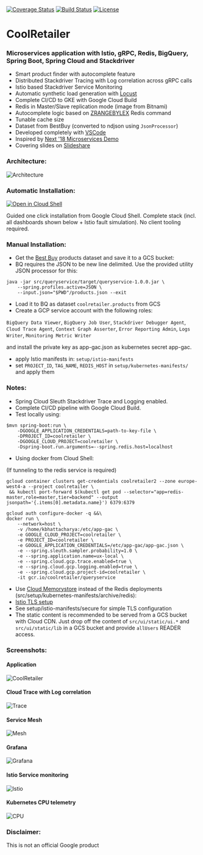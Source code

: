 [![Coverage Status](https://coveralls.io/repos/github/kbhattac/CoolRetailer/badge.svg?branch=master)](https://coveralls.io/github/kbhattac/CoolRetailer?branch=master) [![Build Status](https://travis-ci.org/kbhattac/coolretailer.svg?branch=master)](https://travis-ci.org/kbhattac/coolretailer) [![License](https://img.shields.io/badge/License-Apache%202.0-blue.svg)](https://opensource.org/licenses/Apache-2.0)
# CoolRetailer
### Microservices application with Istio, gRPC, Redis, BigQuery, Spring Boot, Spring Cloud and Stackdriver
- Smart product finder with autocomplete feature
- Distributed Stackdriver Tracing with Log correlation across gRPC calls
- Istio based Stackdriver Service Monitoring
- Automatic synthetic load generation with [Locust](locust.io)
- Complete CI/CD to GKE with Google Cloud Build
- Redis in Master/Slave replication mode (image from Bitnami)
- Autocomplete logic based on [ZRANGEBYLEX](https://redis.io/commands/zrangebylex) Redis command
- Tunable cache size
- Dataset from BestBuy (converted to ndjson using `JsonProcessor`)
- Developed completely with [VSCode](https://code.visualstudio.com/)
- Inspired by [Next '18 Microservices Demo](https://github.com/GoogleCloudPlatform/microservices-demo)
- Covering slides on [Slideshare](https://www.slideshare.net/KaushikBhattacharya/devops-sre-at-google-scale)

### Architecture:
![Architecture](https://github.com/kbhattac/CoolRetailer/blob/master/images/arch.png)

### Automatic Installation:
[![Open in Cloud Shell](http://gstatic.com/cloudssh/images/open-btn.svg)](https://console.cloud.google.com/cloudshell/editor?cloudshell_git_repo=https%3A%2F%2Fgithub.com%2Fkbhattac%2Fcoolretailer&cloudshell_working_dir=setup&cloudshell_tutorial=README.md)

Guided one click installation from Google Cloud Shell. Complete stack (incl. all dashboards shown below + Istio fault simulation). No client tooling required.


### Manual Installation:
- Get the [Best Buy](https://github.com/BestBuyAPIs/open-data-set/blob/master/products.json) products dataset and save it to a GCS bucket: 
- BQ requires the JSON to be new line delimited. Use the provided utility JSON processor for this:
```
java -jar src/queryservice/target/queryservice-1.0.0.jar \
    --spring.profiles.active=JSON \
    --input.json="$PWD"/products.json --exit
```
- Load it to BQ as dataset <code>coolretailer.products</code> from GCS
- Create a GCP service account with the following roles:

`BigQuery Data Viewer`, `BigQuery Job User`, `Stackdriver Debugger Agent`, `Cloud Trace Agent`, `Context Graph Asserter`, `Error Reporting Admin`, `Logs Writer`, `Monitoring Metric Writer`

and install the private key as app-gac.json as kubernetes secret app-gac.
- apply Istio manifests in: `setup/istio-manifests`
- set `PROJECT_ID`, `TAG_NAME`, `REDIS_HOST` in `setup/kubernetes-manifests/` and apply them

### Notes:
- Spring Cloud Sleuth Stackdriver Trace and Logging enabled.
- Complete CI/CD pipeline with Google Cloud Build.
- Test locally using:
```
$mvn spring-boot:run \
    -DGOOGLE_APPLICATION_CREDENTIALS=path-to-key-file \
    -DPROJECT_ID=coolretailer \
    -DGOOGLE_CLOUD_PROJECT=coolretailer \
    -Dspring-boot.run.arguments=--spring.redis.host=localhost
```
- Using docker from Cloud Shell:

(If tunneling to the redis service is required)
```
gcloud container clusters get-credentials coolretailer2 --zone europe-west4-a --project coolretailer \
 && kubectl port-forward $(kubectl get pod --selector="app=redis-master,role=master,tier=backend" --output jsonpath='{.items[0].metadata.name}') 6379:6379

gcloud auth configure-docker -q &&\
docker run \
    --network=host \
    -v /home/kbhattacharya:/etc/app-gac \
    -e GOOGLE_CLOUD_PROJECT=coolretailer \
    -e PROJECT_ID=coolretailer \
    -e GOOGLE_APPLICATION_CREDENTIALS=/etc/app-gac/app-gac.json \
    -e --spring.sleuth.sampler.probability=1.0 \
    -e --spring.application.name=ux-local \
    -e --spring.cloud.gcp.trace.enabled=true \
    -e --spring.cloud.gcp.logging.enabled=true \
    -e --spring.cloud.gcp.project-id=coolretailer \
    -it gcr.io/coolretailer/queryservice
```
- Use [Cloud Memorystore](https://cloud.google.com/memorystore/docs/redis/connect-redis-instance-gke) instead of the Redis deployments (src/setup/kubernetes-manifests/archive/redis): 
- [Istio TLS setup](https://istio.io/docs/tasks/traffic-management/secure-ingress/)
- See setup/istio-manifests/secure for simple TLS configuration
- The static content is recommended to be served from a GCS bucket with Cloud CDN. Just drop off the content of `src/ui/static/ui.*` and `src/ui/static/lib` in a GCS bucket and provide `allUsers` READER access.

### Screenshots:
#### Application
![CoolRetailer](https://github.com/kbhattac/CoolRetailer/blob/master/images/capture.png)
#### Cloud Trace with Log correlation
![Trace](https://github.com/kbhattac/CoolRetailer/blob/master/images/trace.png)
#### Service Mesh
![Mesh](https://github.com/kbhattac/CoolRetailer/blob/master/images/mesh.png)
#### Grafana
![Grafana](https://github.com/kbhattac/CoolRetailer/blob/master/images/grafana.png)
#### Istio Service monitoring
![Istio](https://github.com/kbhattac/CoolRetailer/blob/master/images/istio.png)
#### Kubernetes CPU telemetry
![CPU](https://github.com/kbhattac/CoolRetailer/blob/master/images/cpu.png)

### Disclaimer:
This is not an official Google product
